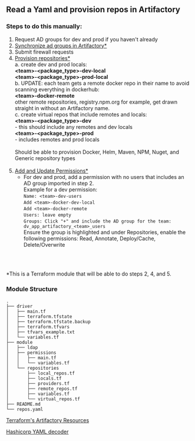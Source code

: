 ## Read a Yaml and provision repos in Artifactory

### Steps to do this manually:

1. Request AD groups for dev and prod if you haven't already
2. <u>Synchronize ad groups in Artifactory*</u>
3. Submit firewall requests
4. <u>Provision repositories*</u><br>
    a. create dev and prod locals:<br>
        **\<team>-\<package_type>-dev-local**<br>
        **\<team>-\<package_type>-prod-local**<br>
    b. UPDATE: each team gets a remote docker repo in their name to avoid scanning everything in dockerhub:<br>
        **\<team>-docker-remote**<br>
        other remote repositories, registry.npm.org for example, get drawn straight in without an Artifactory name.<br>
    c. create virtual repos that include remotes and locals:<br>
        **\<team>-\<package_type>-dev**<br>
          - this should include any remotes and dev locals<br>
        **\<team>-\<package_type>-prod**<br>
          - includes remotes and prod locals<br><br>
    Should be able to provision Docker, Helm, Maven, NPM, Nuget, and Generic repository types<br><br>
5. <u>Add and Update Permissions*</u><br>
    - For dev and prod, add a permission with no users that includes an AD group imported in step 2.<br>
      Example for a dev permission:<br>
      `Name: <team>-dev-users`<br>
      `Add <team>-docker-dev-local`<br>
      `Add <team>-docker-remote`<br>
      `Users: leave empty`<br>
      `Groups: Click "+" and include the AD group for the team: dv_app_artifactory_<team>_users`<br>
      Ensure the group is highlighted and under Repositories, enable the following permissions: Read, Annotate, Deploy/Cache, Delete/Overwrite
<br>
<br>
      

*This is a Terraform module that will be able to do steps 2, 4, and 5. 

### Module Structure
```
.
├── driver
│   ├── main.tf
│   ├── terraform.tfstate
│   ├── terraform.tfstate.backup
│   ├── terraform.tfvars
│   ├── tfvars_example.txt
│   └── variables.tf
├── module
│   ├── ldap
│   ├── permissions
│   │   ├── main.tf
│   │   └── variables.tf
│   └── repositories
│       ├── local_repos.tf
│       ├── locals.tf
│       ├── providers.tf
│       ├── remote_repos.tf
│       ├── variables.tf
│       └── virtual_repos.tf
├── README.md
└── repos.yaml

```

[Terraform's Artifactory Resources](https://registry.terraform.io/providers/jfrog/artifactory/latest/docs)

[Hashicorp YAML decoder](https://developer.hashicorp.com/terraform/language/functions/yamldecode)

